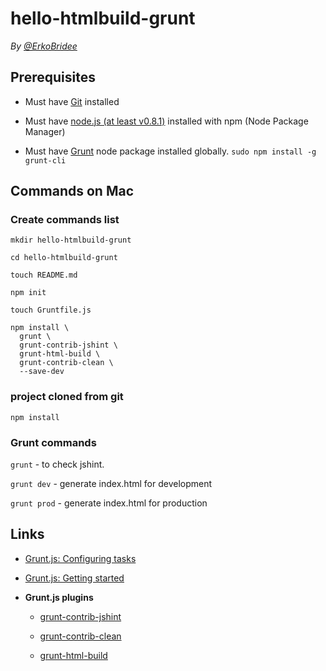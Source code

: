 # hello-htmlbuild-grunt

*By [@ErkoBridee](https://twitter.com/erkobridee)*

## Prerequisites

* Must have [Git](http://git-scm.com/) installed

* Must have [node.js (at least v0.8.1)](http://nodejs.org/) installed with npm (Node Package Manager)

* Must have [Grunt](https://github.com/gruntjs/grunt) node package installed globally.  `sudo npm install -g grunt-cli`


## Commands on Mac

### Create commands list

```
mkdir hello-htmlbuild-grunt

cd hello-htmlbuild-grunt

touch README.md

npm init

touch Gruntfile.js

npm install \
  grunt \
  grunt-contrib-jshint \
  grunt-html-build \
  grunt-contrib-clean \
  --save-dev
```

### project cloned from git

```
npm install
```

### Grunt commands

`grunt` - to check jshint.

`grunt dev` - generate index.html for development

`grunt prod` - generate index.html for production


## Links

* [Grunt.js: Configuring tasks](http://gruntjs.com/configuring-tasks)

* [Grunt.js: Getting started](http://gruntjs.com/getting-started)

* **Grunt.js plugins**

  * [grunt-contrib-jshint](https://github.com/gruntjs/grunt-contrib-jshint)

  * [grunt-contrib-clean](https://github.com/gruntjs/grunt-contrib-clean)

  * [grunt-html-build](https://github.com/spatools/grunt-html-build)

